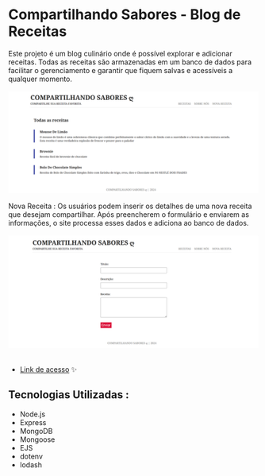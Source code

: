 # Compartilhando Sabores - Blog de Receitas

Este projeto é um blog culinário onde é possível explorar e adicionar receitas. Todas as receitas são armazenadas em um banco de dados para facilitar o gerenciamento e garantir que fiquem salvas e acessíveis a qualquer momento.<br><br>
<img src="foto-site.png" alt="Minha Imagem" width="700">

Nova Receita : Os usuários podem inserir os detalhes de uma nova receita que desejam compartilhar. Após preencherem o formulário e enviarem as informações, o site processa esses dados e adiciona ao banco de dados. <br><br>
<img src="add-site.png" alt="Minha Imagem" width="700"><br><br>
- [Link de acesso](https://compartilhandosabores.onrender.com/blogs) ✨

## Tecnologias Utilizadas :
- Node.js
- Express
- MongoDB
- Mongoose
- EJS
- dotenv
- lodash
